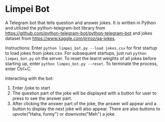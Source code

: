 # Limpei Bot
A Telegram bot that tells question and answer jokes. 
It is written in Python and utilized the python-telegram-bot library 
from https://github.com/python-telegram-bot/python-telegram-bot 
and jokes dataset from https://www.kaggle.com/jiriroz/qa-jokes.

Instructions:
Enter `python limpei_bot.py --load jokes.csv` for first startup to load jokes from jokes.csv.
For subsequent startups, just run `python limpei_bot.py` on the server.
To reset the learnt weights of all jokes before starting up, enter `python limpei_bot.py --reset`.
To terminate the process, enter Ctrl+C.

Interacting with the bot:
1. Enter /joke to start
2. The question part of the joke will be displayed with a button for user to press to see the answer part.
3. After clicking the answer part of the joke, the answer will appear and a button to display the next joke will also appear. There are also buttons to upvote("Haha, funny") or downvote("Meh") a joke.
